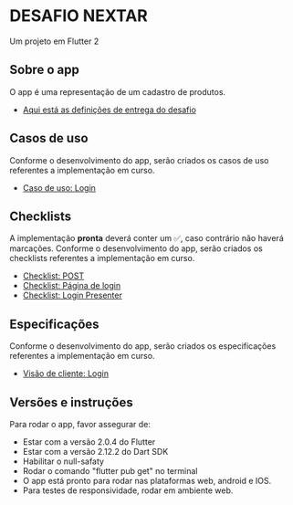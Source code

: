 # DESAFIO NEXTAR

Um projeto em Flutter 2

## Sobre o app

O app é uma representação de um cadastro de produtos.

- [Aqui está as definições de entrega do desafio](https://github.com/nextar/desafio-nextar-mobile)

## Casos de uso

Conforme o desenvolvimento do app, serão criados os casos de uso referentes a implementação em curso.

- [Caso de uso: Login](./requirements/use_cases/authentication.md)

## Checklists

A implementação **pronta** deverá conter um ✅, caso contrário não haverá marcações.
Conforme o desenvolvimento do app, serão criados os checklists referentes a implementação em curso.

- [Checklist: POST](./requirements/checklists/http/post.md)
- [Checklist: Página de login](./requirements/checklists/pages/login/login_page.md)
- [Checklist: Login Presenter](./requirements/checklists/pages/login/login_presenter.md)

## Especificações

Conforme o desenvolvimento do app, serão criados os especificações referentes a implementação em curso.

- [Visão de cliente: Login](./requirements/bdd_specs/login.md)

## Versões e instruções

Para rodar o app, favor assegurar de:

- Estar com a versão 2.0.4 do Flutter
- Estar com a versão 2.12.2 do Dart SDK
- Habilitar o null-safaty
- Rodar o comando "flutter pub get" no terminal
- O app está pronto para rodar nas plataformas web, android e IOS.
- Para testes de responsividade, rodar em ambiente web.
